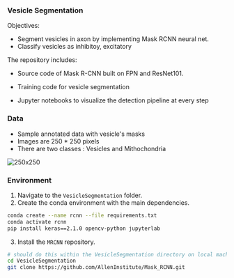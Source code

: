 
### Vesicle Segmentation

Objectives:
 - Segment vesicles in axon by implementing Mask RCNN neural net. 
 - Classify vesicles as inhibitoy, excitatory

The repository includes:

 - Source code of Mask R-CNN built on FPN and ResNet101.

 - Training code for vesicle segmentation

 - Jupyter notebooks to visualize the detection pipeline at every step



### Data

- Sample annotated data with vesicle's masks
- Images are 250 * 250 pixels
- There are two classes : Vesicles and Mithochondria

![](annotation_result.png, (250x250))

### Environment

1. Navigate to the `VesicleSegmentation` folder.
2. Create the conda environment with the main dependencies.
```bash
conda create --name rcnn --file requirements.txt
conda activate rcnn
pip install keras==2.1.0 opencv-python jupyterlab

```

3. Install the `MRCNN` repository.  
```bash
# should do this within the VesicleSegmentation directory on local machine
cd VesicleSegmentation
git clone https://github.com/AllenInstitute/Mask_RCNN.git
```

